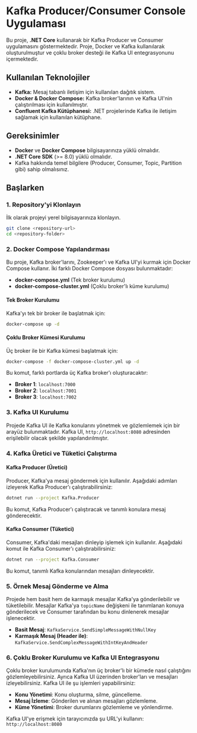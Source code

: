 # Kafka Producer/Consumer Console Uygulaması

Bu proje, **.NET Core** kullanarak bir Kafka Producer ve Consumer uygulamasını göstermektedir. Proje, Docker ve Kafka kullanılarak oluşturulmuştur ve çoklu broker desteği ile Kafka UI entegrasyonunu içermektedir.

## Kullanılan Teknolojiler 
- **Kafka:** Mesaj tabanlı iletişim için kullanılan dağıtık sistem.
- **Docker & Docker Compose:** Kafka broker'larının ve Kafka UI'nin çalıştırılması için kullanılmıştır.
- **Confluent Kafka Kütüphanesi:** .NET projelerinde Kafka ile iletişim sağlamak için kullanılan kütüphane.

## Gereksinimler

- **Docker** ve **Docker Compose** bilgisayarınıza yüklü olmalıdır.
- **.NET Core SDK** (>= 8.0) yüklü olmalıdır.
- Kafka hakkında temel bilgilere (Producer, Consumer, Topic, Partition gibi) sahip olmalısınız.

## Başlarken

### 1. Repository'yi Klonlayın

İlk olarak projeyi yerel bilgisayarınıza klonlayın.

```bash
git clone <repository-url>
cd <repository-folder>
```

### 2. Docker Compose Yapılandırması

Bu proje, Kafka broker'larını, Zookeeper'ı ve Kafka UI'yi kurmak için Docker Compose kullanır. İki farklı Docker Compose dosyası bulunmaktadır:

- **docker-compose.yml** (Tek broker kurulumu)
- **docker-compose-cluster.yml** (Çoklu broker'lı küme kurulumu)

#### Tek Broker Kurulumu

Kafka'yı tek bir broker ile başlatmak için:

```bash
docker-compose up -d
```

#### Çoklu Broker Kümesi Kurulumu

Üç broker ile bir Kafka kümesi başlatmak için:

```bash
docker-compose -f docker-compose-cluster.yml up -d
```

Bu komut, farklı portlarda üç Kafka broker'ı oluşturacaktır:
- **Broker 1**: `localhost:7000`
- **Broker 2**: `localhost:7001`
- **Broker 3**: `localhost:7002`

### 3. Kafka UI Kurulumu

Projede Kafka UI ile Kafka konularını yönetmek ve gözlemlemek için bir arayüz bulunmaktadır. Kafka UI, `http://localhost:8080` adresinden erişilebilir olacak şekilde yapılandırılmıştır.

### 4. Kafka Üretici ve Tüketici Çalıştırma

#### Kafka Producer (Üretici)

Producer, Kafka'ya mesaj göndermek için kullanılır. Aşağıdaki adımları izleyerek Kafka Producer'ı çalıştırabilirsiniz:
```bash
dotnet run --project Kafka.Producer
```

Bu komut, Kafka Producer'ı çalıştıracak ve tanımlı konulara mesaj gönderecektir.

#### Kafka Consumer (Tüketici)

Consumer, Kafka'daki mesajları dinleyip işlemek için kullanılır. Aşağıdaki komut ile Kafka Consumer'ı çalıştırabilirsiniz:

```bash
dotnet run --project Kafka.Consumer
```


Bu komut, tanımlı Kafka konularından mesajları dinleyecektir.

### 5. Örnek Mesaj Gönderme ve Alma

Projede hem basit hem de karmaşık mesajlar Kafka'ya gönderilebilir ve tüketilebilir. Mesajlar Kafka'ya `topicName` değişkeni ile tanımlanan konuya gönderilecek ve Consumer tarafından bu konu dinlenerek mesajlar işlenecektir.

- **Basit Mesaj**: `KafkaService.SendSimpleMessageWithNullKey`
- **Karmaşık Mesaj (Header ile)**: `KafkaService.SendComplexMessageWithIntKeyAndHeader`

### 6. Çoklu Broker Kurulumu ve Kafka UI Entegrasyonu

Çoklu broker kurulumunda Kafka'nın üç broker'lı bir kümede nasıl çalıştığını gözlemleyebilirsiniz. Ayrıca Kafka UI üzerinden broker'ları ve mesajları izleyebilirsiniz. Kafka UI ile şu işlemleri yapabilirsiniz:

- **Konu Yönetimi**: Konu oluşturma, silme, güncelleme.
- **Mesaj İzleme**: Gönderilen ve alınan mesajları gözlemleme.
- **Küme Yönetimi**: Broker durumlarını gözlemleme ve yönlendirme.

Kafka UI'ye erişmek için tarayıcınızda şu URL'yi kullanın:
 `http://localhost:8080`


